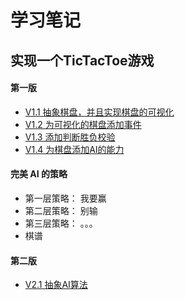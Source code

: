 # 学习笔记

## 实现一个TicTacToe游戏

#### 第一版
* [V1.1 抽象棋盘，并且实现棋盘的可视化](./V1/1.html)
* [V1.2 为可视化的棋盘添加事件](./V1/2.html)
* [V1.3 添加判断胜负校验](./V1/3.html)
* [V1.4 为棋盘添加AI的能力](./V1/4.html)

#### 完美 AI 的策略
* 第一层策略： 我要赢
* 第二层策略： 别输
* 第三层策略： 。。。
* 棋谱

#### 第二版
* [V2.1 抽象AI算法](./V2/1.html)